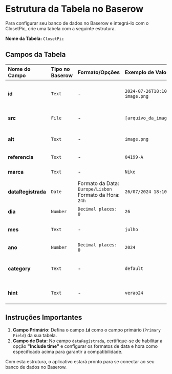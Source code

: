 # Estrutura da Tabela no Baserow

Para configurar seu banco de dados no Baserow e integrá-lo com o ClosetPic, crie uma tabela com a seguinte estrutura.

**Nome da Tabela:** `ClosetPic`

## Campos da Tabela

| Nome do Campo   | Tipo no Baserow  | Formato/Opções                                             | Exemplo de Valor                | Notas                                    |
| :-------------- | :--------------- | :--------------------------------------------------------- | :------------------------------ | :--------------------------------------- |
| **id**          | `Text`           | -                                                          | `2024-07-26T18:10:00-image.png` | **(Campo Primário)** Identificador único. |
| **src**         | `File`           | -                                                          | `[arquivo_da_imagem.jpg]`       | Campo para o upload do arquivo.          |
| **alt**         | `Text`           | -                                                          | `image.png`                     | Nome do arquivo da imagem.               |
| **referencia**  | `Text`           | -                                                          | `04199-A`                       | Referência da peça.                      |
| **marca**       | `Text`           | -                                                          | `Nike`                          | Marca da peça.                           |
| **dataRegistrada**| `Date`           | Formato da Data: `Europe/Lisbon` <br> Formato da Hora: `24h` | `26/07/2024 18:10`              | Habilite "Include time".                 |
| **dia**         | `Number`         | `Decimal places: 0`                                        | `26`                            | Dia do upload.                           |
| **mes**         | `Text`           | -                                                          | `julho`                         | Mês do upload (por extenso).             |
| **ano**         | `Number`         | `Decimal places: 0`                                        | `2024`                          | Ano do upload.                           |
| **category**    | `Text`           | -                                                          | `default`                       | Categoria da imagem (pode ser fixo).     |
| **hint**        | `Text`           | -                                                          | `verao24`                       | Palavra-chave opcional.                  |


## Instruções Importantes

1.  **Campo Primário:** Defina o campo **`id`** como o campo primário (`Primary Field`) da sua tabela.
2.  **Campo de Data:** No campo `dataRegistrada`, certifique-se de habilitar a opção **"Include time"** e configurar os formatos de data e hora como especificado acima para garantir a compatibilidade.

Com esta estrutura, o aplicativo estará pronto para se conectar ao seu banco de dados no Baserow.

